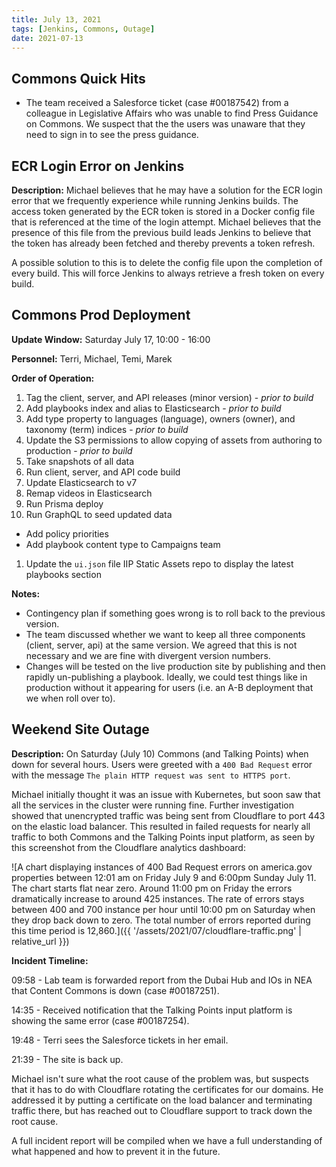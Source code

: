 ```yaml
---
title: July 13, 2021
tags: [Jenkins, Commons, Outage]
date: 2021-07-13
---
```


## Commons Quick Hits

- The team received a Salesforce ticket (case #00187542) from a colleague in Legislative Affairs who was unable to find Press Guidance on Commons. We suspect that the the users was unaware that they need to sign in to see the press guidance.

## ECR Login Error on Jenkins

**Description:** Michael believes that he may have a solution for the ECR login error that we frequently experience while running Jenkins builds. The access token generated by the ECR token is stored in a Docker config file that is referenced at the time of the login attempt. Michael believes that the presence of this file from the previous build leads Jenkins to believe that the token has already been fetched and thereby prevents a token refresh.

A possible solution to this is to delete the config file upon the completion of every build. This will force Jenkins to always retrieve a fresh token on every build.

## Commons Prod Deployment

**Update Window:** Saturday July 17, 10:00 - 16:00

**Personnel:** Terri, Michael, Temi, Marek

**Order of Operation:**

1. Tag the client, server, and API releases (minor version) - _prior to build_
1. Add playbooks index and alias to Elasticsearch - _prior to build_
1. Add type property to languages (language), owners (owner), and taxonomy (term) indices - _prior to build_
1. Update the S3 permissions to allow copying of assets from authoring to production - _prior to build_
1. Take snapshots of all data
1. Run client, server, and API code build
1. Update Elasticsearch to v7
1. Remap videos in Elasticsearch
1. Run Prisma deploy
1. Run GraphQL to seed updated data
  - Add policy priorities
  - Add playbook content type to Campaigns team
1. Update the `ui.json` file IIP Static Assets repo to display the latest playbooks section

**Notes:**

- Contingency plan if something goes wrong is to roll back to the previous version.
- The team discussed whether we want to keep all three components (client, server, api) at the same version. We agreed that this is not necessary and we are fine with divergent version numbers.
- Changes will be tested on the live production site by publishing and then rapidly un-publishing a playbook. Ideally, we could test things like in production without it appearing for users (i.e. an A-B deployment that we when roll over to).

## Weekend Site Outage

**Description:** On Saturday (July 10) Commons (and Talking Points) when down for several hours. Users were greeted with a `400 Bad Request` error with the message `The plain HTTP request was sent to HTTPS port`.

Michael initially thought it was an issue with Kubernetes, but soon saw that all the services in the cluster were running fine. Further investigation showed that unencrypted traffic was being sent from Cloudflare to port 443 on the elastic load balancer. This resulted in failed requests for nearly all traffic to both Commons and the Talking Points input platform, as seen by this screenshot from the Cloudflare analytics dashboard:

![A chart displaying instances of 400 Bad Request errors on america.gov properties between 12:01 am on Friday July 9 and 6:00pm Sunday July 11. The chart starts flat near zero. Around 11:00 pm on Friday the errors dramatically increase to around 425 instances. The rate of errors stays between 400 and 700 instance per hour until 10:00 pm on Saturday when they drop back down to zero. The total number of errors reported during this time period is 12,860.]({{ '/assets/2021/07/cloudflare-traffic.png' | relative_url }})

**Incident Timeline:**

09:58 - Lab team is forwarded report from the Dubai Hub and IOs in NEA that Content Commons is down (case #00187251).

14:35 - Received notification that the Talking Points input platform is showing the same error (case #00187254).

19:48 - Terri sees the Salesforce tickets in her email.

21:39 - The site is back up.

Michael isn't sure what the root cause of the problem was, but suspects that it has to do with Cloudflare rotating the certificates for our domains. He addressed it by putting a certificate on the load balancer and terminating traffic there, but has reached out to Cloudflare support to track down the root cause.

A full incident report will be compiled when we have a full understanding of what happened and how to prevent it in the future.
